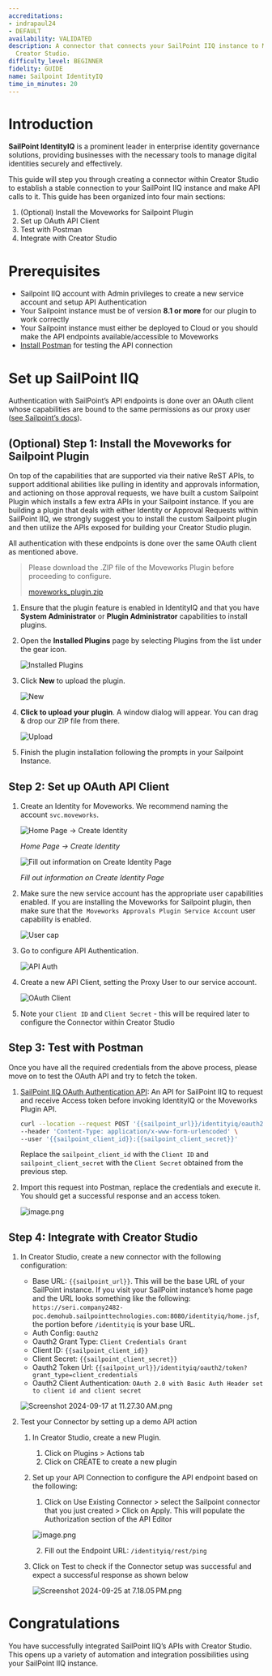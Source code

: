 ```yaml
---
accreditations:
- indrapaul24
- DEFAULT
availability: VALIDATED
description: A connector that connects your SailPoint IIQ instance to Moveworks via
  Creator Studio.
difficulty_level: BEGINNER
fidelity: GUIDE
name: Sailpoint IdentityIQ
time_in_minutes: 20
---
```


# Introduction

**SailPoint IdentityIQ** is a prominent leader in enterprise identity governance solutions, providing businesses with the necessary tools to manage digital identities securely and effectively.

This guide will step you through creating a connector within Creator Studio to establish a stable connection to your SailPoint IIQ instance and make API calls to it. This guide has been organized into four main sections:

1. (Optional) Install the Moveworks for Sailpoint Plugin
2. Set up OAuth API Client
3. Test with Postman
4. Integrate with Creator Studio

# Prerequisites

- Sailpoint IIQ account with Admin privileges to create a new service account and setup API Authentication
- Your Sailpoint instance must be of version **8.1 or more** for our plugin to work correctly
- Your Sailpoint instance must either be deployed to Cloud or you should make the API endpoints available/accessible to Moveworks
- [Install Postman](https://www.postman.com/downloads/) for testing the API connection

# Set up SailPoint IIQ

Authentication with SailPoint’s API endpoints is done over an OAuth client whose capabilities are bound to the same permissions as our proxy user ([see Sailpoint’s docs](https://community.sailpoint.com/t5/IdentityIQ-Wiki/OAuth-2-0-client-credentials-as-a-token-based-protocol-for-API/ta-p/77630#toc-hId--1185039208)).

## (Optional) Step 1: Install the Moveworks for Sailpoint Plugin

On top of the capabilities that are supported via their native ReST APIs, to support additional abilities like pulling in identity and approvals information, and actioning on those approval requests, we have built a custom Sailpoint Plugin which installs a few extra APIs in your Sailpoint instance. If you are building a plugin that deals with either Identity or Approval Requests within SailPoint IIQ, we strongly suggest you to install the custom Sailpoint plugin and then utilize the APIs exposed for building your Creator Studio plugin.

All authentication with these endpoints is done over the same OAuth client as mentioned above.

> Please download the .ZIP file of the Moveworks Plugin before proceeding to configure.
> 
> [moveworks_plugin.zip](https://developer.moveworks.com/file-hosting/sailpoint/moveworks_plugin.zip)

1. Ensure that the plugin feature is enabled in IdentityIQ and that you have **System Administrator** or **Plugin Administrator** capabilities to install plugins.

2. Open the **Installed Plugins** page by selecting Plugins from the list under the gear icon.
    
    ![Installed Plugins](Sailpoint%20IdentityIQ%20c7d45655365d4d25b30bd22674c5b910/installed_plugins.png)
    

3. Click **New** to upload the plugin.
    
    ![New](Sailpoint%20IdentityIQ%20c7d45655365d4d25b30bd22674c5b910/new%20plugin.png)
    

4. **Click to upload your plugin**. A window dialog will appear. You can drag & drop our ZIP file from there.
    
    ![Upload](Sailpoint%20IdentityIQ%20c7d45655365d4d25b30bd22674c5b910/upload%20plugin.png)
    

5. Finish the plugin installation following the prompts in your Sailpoint Instance.

## Step 2: Set up OAuth API Client

1. Create an Identity for Moveworks. We recommend naming the account `svc.moveworks`.
    
    ![*Home Page → Create Identity*](Sailpoint%20IdentityIQ%20c7d45655365d4d25b30bd22674c5b910/create%20identity.png)

    *Home Page → Create Identity*

    
    ![*Fill out information on Create Identity Page*](Sailpoint%20IdentityIQ%20c7d45655365d4d25b30bd22674c5b910/identity%20fill%20up.png)
    
    *Fill out information on Create Identity Page*

2. Make sure the new service account has the appropriate user capabilities enabled. If you are installing the Moveworks for Sailpoint plugin, then make sure that the  `Moveworks Approvals Plugin Service Account` user capability is enabled.
    
    ![User cap](Sailpoint%20IdentityIQ%20c7d45655365d4d25b30bd22674c5b910/user%20capabilities.png)
    

3. Go to configure API Authentication.
    
    ![API Auth](Sailpoint%20IdentityIQ%20c7d45655365d4d25b30bd22674c5b910/API%20Auth.png)


4. Create a new API Client, setting the Proxy User to our service account.
    
    ![OAuth Client](Sailpoint%20IdentityIQ%20c7d45655365d4d25b30bd22674c5b910/new%20oauth%20client.png)


5. Note your `Client ID` and `Client Secret` - this will be required later to configure the Connector within Creator Studio

## Step 3: Test with Postman

Once you have all the required credentials from the above process, please move on to test the OAuth API and try to fetch the token.

1. [SailPoint IIQ OAuth Authentication API](https://community.sailpoint.com/t5/IdentityIQ-Wiki/OAuth-2-0-client-credentials-as-a-token-based-protocol-for-API/ta-p/77630#toc-hId--122537317): An API for SailPoint IIQ to request and receive Access token before invoking IdentityIQ or the Moveworks Plugin API.
    
    ```bash
    curl --location --request POST '{{sailpoint_url}}/identityiq/oauth2/token?grant_type=client_credentials' \
    --header 'Content-Type: application/x-www-form-urlencoded' \
    --user '{{sailpoint_client_id}}:{{sailpoint_client_secret}}'
    ```
    
    Replace the `sailpoint_client_id` with the `Client ID` and `sailpoint_client_secret` with the `Client Secret` obtained from the previous step.
    
2. Import this request into Postman, replace the credentials and execute it. You should get a successful response and an access token.
    
    ![image.png](Sailpoint%20IdentityIQ%20c7d45655365d4d25b30bd22674c5b910/image.png)
    

## Step 4: Integrate with Creator Studio

1. In Creator Studio, create a new connector with the following configuration:
    - Base URL: `{{sailpoint_url}}`. This will be the base URL of your SailPoint instance. If you visit your SailPoint instance’s home page and the URL looks something like the following: `https://seri.company2482-poc.demohub.sailpointtechnologies.com:8080/identityiq/home.jsf`, the portion before `/identityiq` is your base URL.
    - Auth Config: `Oauth2`
    - Oauth2 Grant Type: `Client Credentials Grant`
    - Client ID: `{{sailpoint_client_id}}`
    - Client Secret: `{{sailpoint_client_secret}}`
    - Oauth2 Token Url: `{{sailpoint_url}}/identityiq/oauth2/token?grant_type=client_credentials`
    - Oauth2 Client Authentication: `OAuth 2.0 with Basic Auth Header set to client id and client secret`
    
    ![Screenshot 2024-09-17 at 11.27.30 AM.png](Sailpoint%20IdentityIQ%20c7d45655365d4d25b30bd22674c5b910/Screenshot_2024-09-17_at_11.27.30_AM.png)
    

2. Test your Connector by setting up a demo API action
    1. In Creator Studio, create a new Plugin.
        1. Click on Plugins > Actions tab
        2. Click on CREATE to create a new plugin
    2. Set up your API Connection to configure the API endpoint based on the following:
        1. Click on Use Existing Connector > select the Sailpoint connector that you just created > Click on Apply. This will populate the Authorization section of the API Editor
            
          ![image.png](Sailpoint%20IdentityIQ%20c7d45655365d4d25b30bd22674c5b910/image%201.png)
            
        2. Fill out the Endpoint URL: `/identityiq/rest/ping`
        
    3. Click on Test to check if the Connector setup was successful and expect a successful response as shown below
        
        ![Screenshot 2024-09-25 at 7.18.05 PM.png](Sailpoint%20IdentityIQ%20c7d45655365d4d25b30bd22674c5b910/Screenshot_2024-09-25_at_7.18.05_PM.png)
        

# Congratulations

You have successfully integrated SailPoint IIQ’s APIs with Creator Studio. This opens up a variety of automation and integration possibilities using your SailPoint IIQ instance.
